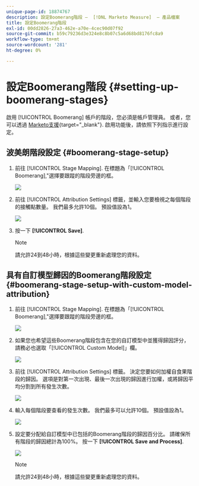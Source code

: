 ```yaml
---
unique-page-id: 18874767
description: 設定Boomerang階段 —  [!DNL Marketo Measure]  — 產品檔案
title: 設定Boomerang階段
exl-id: 00dd2826-27a3-462e-a70e-4cec90d07f92
source-git-commit: b59c79236d3e324e8c8b07c5a6d68bd8176fc8a9
workflow-type: tm+mt
source-wordcount: '281'
ht-degree: 0%

---
```


# 設定Boomerang階段 {#setting-up-boomerang-stages}

啟用 [!UICONTROL Boomerang] 帳戶的階段，您必須是帳戶管理員。 或者，您可以透過 [Marketo支援](https://nation.marketo.com/t5/support/ct-p/Support){target="_blank"}. 啟用功能後，請依照下列指示進行設定。

## 波美朗階段設定 {#boomerang-stage-setup}

1. 前往 [!UICONTROL Stage Mapping]. 在標題為「[!UICONTROL Boomerang],&quot;選擇要跟蹤的階段旁邊的框。

   ![](assets/1-2.png)

1. 前往 [!UICONTROL Attribution Settings] 標籤，並輸入您要檢視之每個階段的接觸點數量。 我們最多允許10個。 預設值設為1。

   ![](assets/2-2.png)

1. 按一下 **[!UICONTROL Save]**.

   >[!NOTE]
   >
   >請允許24到48小時，根據這些變更重新處理您的資料。

## 具有自訂模型歸因的Boomerang階段設定 {#boomerang-stage-setup-with-custom-model-attribution}

1. 前往 [!UICONTROL Stage Mapping]. 在標題為「[!UICONTROL Boomerang],&quot;選擇要跟蹤的階段旁邊的框。

   ![](assets/3-1.png)

1. 如果您也希望這些Boomerang階段包含在您的自訂模型中並獲得歸因評分，請務必也選取「[!UICONTROL Custom Model]」欄。

   ![](assets/4-1.png)

1. 前往 [!UICONTROL Attribution Settings] 標籤。 決定您要如何加權自食果階段的歸因。 選項是對第一次出現、最後一次出現的歸因進行加權，或將歸因平均分割到所有發生次數。

   ![](assets/5-1.png)

1. 輸入每個階段要查看的發生次數。 我們最多可以允許10個。 預設值設為1。

   ![](assets/6-1.png)

1. 設定要分配給自訂模型中已包括的Boomerang階段的歸因百分比。 請確保所有階段的歸因總計為100%。 按一下 **[!UICONTROL Save and Process]**.

   ![](assets/7-1.png)

   >[!NOTE]
   >
   >請允許24到48小時，根據這些變更重新處理您的資料。
